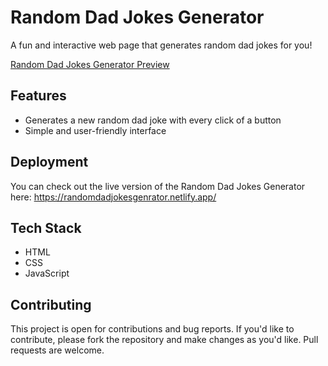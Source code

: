 # Random Dad Jokes Generator

A fun and interactive web page that generates random dad jokes for you!

[Random Dad Jokes Generator Preview](perview.PNG)

## Features

- Generates a new random dad joke with every click of a button
- Simple and user-friendly interface

## Deployment

You can check out the live version of the Random Dad Jokes Generator here: https://randomdadjokesgenrator.netlify.app/

## Tech Stack

- HTML
- CSS
- JavaScript

## Contributing

This project is open for contributions and bug reports. If you'd like to contribute, please fork the repository and make changes as you'd like. Pull requests are welcome.


